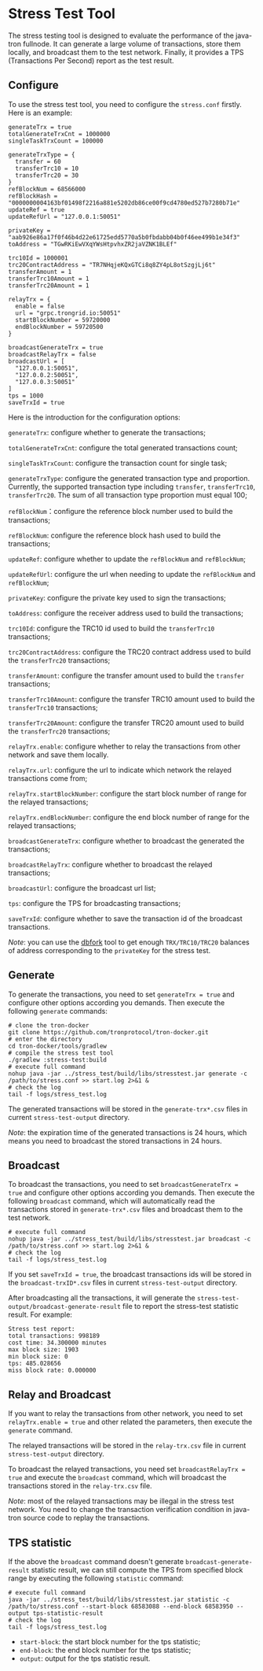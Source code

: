 # Stress Test Tool
The stress testing tool is designed to evaluate the performance of the java-tron fullnode.
It can generate a large volume of transactions, store them locally, and broadcast them to the test network.
Finally, it provides a TPS (Transactions Per Second) report as the test result.

## Configure
To use the stress test tool, you need to configure the `stress.conf` firstly. Here is an example:
```
generateTrx = true
totalGenerateTrxCnt = 1000000
singleTaskTrxCount = 100000

generateTrxType = {
  transfer = 60
  transferTrc10 = 10
  transferTrc20 = 30
}
refBlockNum = 68566000
refBlockHash = "0000000004163bf01498f2216a881e5202db86ce00f9cd4780ed527b7280b71e"
updateRef = true
updateRefUrl = "127.0.0.1:50051"

privateKey = "aab926e86a17f0f46b4d22e61725edd5770a5b0fbdabb04b0f46ee499b1e34f3"
toAddress = "TGwRKiEwVXqYWsHtpvhxZR2jaVZNK1BLEf"

trc10Id = 1000001
trc20ContractAddress = "TR7NHqjeKQxGTCi8q8ZY4pL8otSzgjLj6t"
transferAmount = 1
transferTrc10Amount = 1
transferTrc20Amount = 1

relayTrx = {
  enable = false
  url = "grpc.trongrid.io:50051"
  startBlockNumber = 59720000
  endBlockNumber = 59720500
}

broadcastGenerateTrx = true
broadcastRelayTrx = false
broadcastUrl = [
  "127.0.0.1:50051",
  "127.0.0.2:50051",
  "127.0.0.3:50051"
]
tps = 1000
saveTrxId = true
```
Here is the introduction for the configuration options:

`generateTrx`: configure whether to generate the transactions;

`totalGenerateTrxCnt`: configure the total generated transactions count;

`singleTaskTrxCount`: configure the transaction count for single task;

`generateTrxType`: configure the generated transaction type and proportion. Currently, the supported transaction type
including `transfer`, `transferTrc10`, `transferTrc20`. The sum of all transaction type proportion must equal 100;

`refBlockNum`：configure the reference block number used to build the transactions;

`refBlockNum`: configure the reference block hash used to build the transactions;

`updateRef`: configure whether to update the `refBlockNum` and `refBlockNum`;

`updateRefUrl`: configure the url when needing to update the `refBlockNum` and `refBlockNum`;

`privateKey`: configure the private key used to sign the transactions;

`toAddress`: configure the receiver address used to build the transactions;

`trc10Id`: configure the TRC10 id used to build the `transferTrc10` transactions;

`trc20ContractAddress`: configure the TRC20 contract address used to build the `transferTrc20` transactions;

`transferAmount`: configure the transfer amount used to build the `transfer` transactions;

`transferTrc10Amount`: configure the transfer TRC10 amount used to build the `transferTrc10` transactions;

`transferTrc20Amount`: configure the transfer TRC20 amount used to build the `transferTrc20` transactions;

`relayTrx.enable`: configure whether to relay the transactions from other network and save them locally.

`relayTrx.url`: configure the url to indicate which network the relayed transactions come from;

`relayTrx.startBlockNumber`: configure the start block number of range for the relayed transactions;

`relayTrx.endBlockNumber`: configure the end block number of range for the relayed transactions;

`broadcastGenerateTrx`: configure whether to broadcast the generated the transactions;

`broadcastRelayTrx`: configure whether to broadcast the relayed transactions;

`broadcastUrl`: configure the broadcast url list;

`tps`: configure the TPS for broadcasting transactions;

`saveTrxId`: configure whether to save the transaction id of the broadcast transactions.

*Note*: you can use the [dbfork](../dbfork/README.md) tool to get enough `TRX/TRC10/TRC20` balances of address corresponding
to the `privateKey` for the stress test.

## Generate
To generate the transactions, you need to set `generateTrx = true` and configure other options according you demands.
Then execute the following `generate` commands:
```shell script
# clone the tron-docker
git clone https://github.com/tronprotocol/tron-docker.git
# enter the directory
cd tron-docker/tools/gradlew
# compile the stress test tool
./gradlew :stress-test:build
# execute full command
nohup java -jar ../stress_test/build/libs/stresstest.jar generate -c /path/to/stress.conf >> start.log 2>&1 &
# check the log
tail -f logs/stress_test.log
```
The generated transactions will be stored in the `generate-trx*.csv` files in current `stress-test-output` directory.

*Note*: the expiration time of the generated transactions is 24 hours, which means you need to broadcast the stored transactions in 24 hours.

## Broadcast
To broadcast the transactions, you need to set `broadcastGenerateTrx = true` and configure other options according you demands.
Then execute the following `broadcast` command, which will automatically read the transactions stored in `generate-trx*.csv` files and
broadcast them to the test network.

```
# execute full command
nohup java -jar ../stress_test/build/libs/stresstest.jar broadcast -c /path/to/stress.conf >> start.log 2>&1 &
# check the log
tail -f logs/stress_test.log
```
If you set `saveTrxId = true`, the broadcast transactions ids will be stored
in the `broadcast-trxID*.csv` files in current `stress-test-output` directory.

After broadcasting all the transactions, it will generate the `stress-test-output/broadcast-generate-result`
file to report the stress-test statistic result. For example:
```
Stress test report:
total transactions: 998189
cost time: 34.300000 minutes
max block size: 1903
min block size: 0
tps: 485.028656
miss block rate: 0.000000
```

## Relay and Broadcast
If you want to relay the transactions from other network, you need to set `relayTrx.enable = true` and
other related the parameters, then execute the `generate` command.

The relayed transactions will be stored in the `relay-trx.csv` file in current `stress-test-output` directory.

To broadcast the relayed transactions, you need set `broadcastRelayTrx = true` and execute the `broadcast` command,
which will broadcast the transactions stored in the `relay-trx.csv` file.

*Note*: most of the relayed transactions may be illegal in the stress test network. You need to change the
transaction verification condition in java-tron source code to replay the transactions.


## TPS statistic
If the above the `broadcast` command doesn't generate `broadcast-generate-result` statistic result,
we can still compute the TPS from specified block range by executing the following `statistic` command:

```
# execute full command
java -jar ../stress_test/build/libs/stresstest.jar statistic -c /path/to/stress.conf --start-block 68583088 --end-block 68583950 --output tps-statistic-result
# check the log
tail -f logs/stress_test.log
```
- `start-block`: the start block number for the tps statistic;
- `end-block`: the end block number for the tps statistic;
- `output`: output for the tps statistic result.
